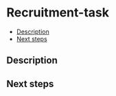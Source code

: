 # Recruitment-task
* [Description](#description)
* [Next steps](#next-steps)

## Description
## Next steps
